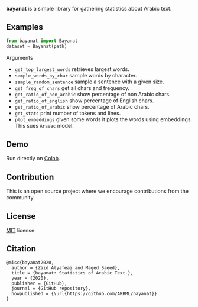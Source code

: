 
**bayanat** is a simple library for gathering statistics about Arabic text.

## Examples

```python
from bayanat import Bayanat
dataset = Bayanat(path)
```
Arguments

* `get_top_largest_words` retrieves largest words. 
* `sample_words_by_char` sample words by character. 
* `sample_random_sentence` sample a sentence with a given size. 
* `get_freq_of_chars` get all chars and frequency. 
* `get_ratio_of_non_arabic` show percentage of non Arabic chars. 
* `get_ratio_of_english` show percentage of English chars.
* `get_ratio_of_arabic` show percentage of Arabic chars.  
* `get_stats` print number of tokens and lines.  
* `plot_embeddings` given some words it plots the words using embeddings. This sues `AraVec` model. 

## Demo 
Run directly on [Colab](https://colab.research.google.com/github/ARBML/bayanat/blob/main/demo.ipynb). 
## Contribution 
This is an open source project where we encourage contributions from the community. 

## License
[MIT](LICENSE) license. 

## Citation
```
@misc{bayanat2020,
  author = {Zaid Alyafeai and Maged Saeed},
  title = {bayanat: Statistics of Arabic Text.},
  year = {2020},
  publisher = {GitHub},
  journal = {GitHub repository},
  howpublished = {\url{https://github.com/ARBML/bayanat}}
}
```



